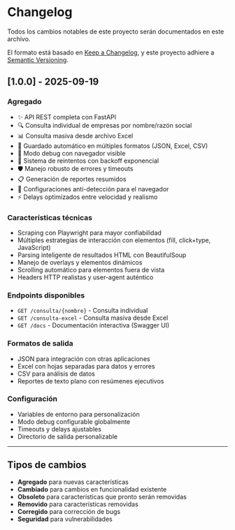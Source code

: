 # Changelog

Todos los cambios notables de este proyecto serán documentados en este archivo.

El formato está basado en [Keep a Changelog](https://keepachangelog.com/es-ES/1.0.0/),
y este proyecto adhiere a [Semantic Versioning](https://semver.org/spec/v2.0.0.html).

## [1.0.0] - 2025-09-19

### Agregado
- ✨ API REST completa con FastAPI
- 🔍 Consulta individual de empresas por nombre/razón social
- 📊 Consulta masiva desde archivo Excel
- 💾 Guardado automático en múltiples formatos (JSON, Excel, CSV)
- 🐛 Modo debug con navegador visible
- 🔄 Sistema de reintentos con backoff exponencial
- 🛡️ Manejo robusto de errores y timeouts
- 📋 Generación de reportes resumidos
- 🤖 Configuraciones anti-detección para el navegador
- ⚡ Delays optimizados entre velocidad y realismo

### Características técnicas
- Scraping con Playwright para mayor confiabilidad
- Múltiples estrategias de interacción con elementos (fill, click+type, JavaScript)
- Parsing inteligente de resultados HTML con BeautifulSoup
- Manejo de overlays y elementos dinámicos
- Scrolling automático para elementos fuera de vista
- Headers HTTP realistas y user-agent auténtico

### Endpoints disponibles
- `GET /consulta/{nombre}` - Consulta individual
- `GET /consulta-excel` - Consulta masiva desde Excel
- `GET /docs` - Documentación interactiva (Swagger UI)

### Formatos de salida
- JSON para integración con otras aplicaciones
- Excel con hojas separadas para datos y errores
- CSV para análisis de datos
- Reportes de texto plano con resúmenes ejecutivos

### Configuración
- Variables de entorno para personalización
- Modo debug configurable globalmente
- Timeouts y delays ajustables
- Directorio de salida personalizable

---

## Tipos de cambios
- **Agregado** para nuevas características
- **Cambiado** para cambios en funcionalidad existente
- **Obsoleto** para características que pronto serán removidas
- **Removido** para características removidas
- **Corregido** para corrección de bugs
- **Seguridad** para vulnerabilidades